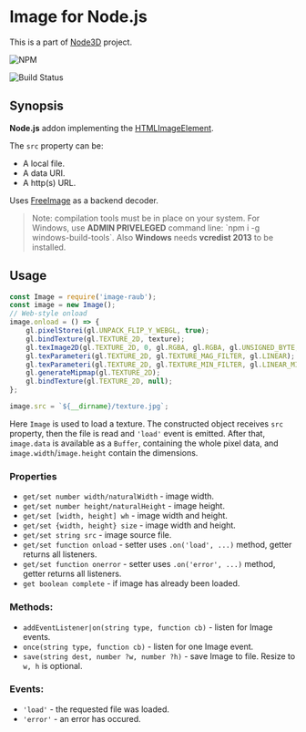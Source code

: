 # Image for Node.js

This is a part of [Node3D](https://github.com/node-3d) project.

![NPM](https://nodei.co/npm/image-raub.png?compact=true)

![Build Status](https://api.travis-ci.org/node-3d/image-raub.svg?branch=master)


## Synopsis

**Node.js** addon implementing the
[HTMLImageElement](https://developer.mozilla.org/en-US/docs/Web/API/HTMLImageElement/Image).

The `src` property can be:
* A local file.
* A data URI.
* A http(s) URL.

Uses [FreeImage](http://freeimage.sourceforge.net/) as a backend decoder.

> Note: compilation tools must be in place on your system.
For Windows, use **ADMIN PRIVELEGED** command line:
\`npm i -g windows-build-tools\`.
Also **Windows** needs **vcredist 2013** to be installed.


## Usage

```js
const Image = require('image-raub');
const image = new Image();
// Web-style onload
image.onload = () => {
	gl.pixelStorei(gl.UNPACK_FLIP_Y_WEBGL, true);
	gl.bindTexture(gl.TEXTURE_2D, texture);
	gl.texImage2D(gl.TEXTURE_2D, 0, gl.RGBA, gl.RGBA, gl.UNSIGNED_BYTE, image);
	gl.texParameteri(gl.TEXTURE_2D, gl.TEXTURE_MAG_FILTER, gl.LINEAR);
	gl.texParameteri(gl.TEXTURE_2D, gl.TEXTURE_MIN_FILTER, gl.LINEAR_MIPMAP_NEAREST);
	gl.generateMipmap(gl.TEXTURE_2D);
	gl.bindTexture(gl.TEXTURE_2D, null);
};

image.src = `${__dirname}/texture.jpg`;
```

Here `Image` is used to load a texture. The constructed object receives `src` property,
then the file is read and `'load'` event is emitted. After that, `image.data` is
available as a `Buffer`, containing the whole pixel data, and `image.width`/`image.height`
contain the dimensions.


### Properties

* `get/set number width/naturalWidth` - image width.
* `get/set number height/naturalHeight` - image height.
* `get/set [width, height] wh` - image width and height.
* `get/set {width, height} size` - image width and height.
* `get/set string src` - image source file.
* `get/set function onload` - setter uses `.on('load', ...)` method, getter returns all listeners.
* `get/set function onerror` - setter uses `.on('error', ...)` method, getter returns all listeners.
* `get boolean complete` - if image has already been loaded.


### Methods:

* `addEventListener|on(string type, function cb)` - listen for Image events.
* `once(string type, function cb)` - listen for one Image event.
* `save(string dest, number ?w, number ?h)` - save Image to file. Resize to `w, h` is optional.


### Events:

* `'load'` - the requested file was loaded.
* `'error'` - an error has occured.
